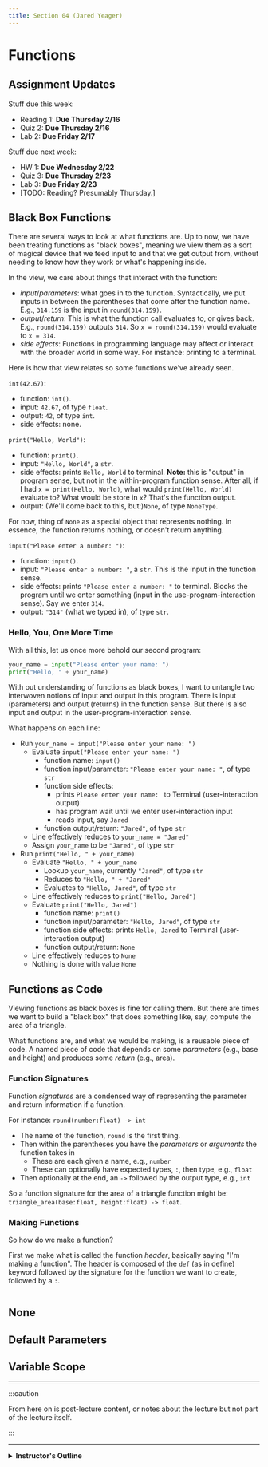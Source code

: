 ```yaml
---
title: Section 04 (Jared Yeager)
---
```


# Functions

## Assignment Updates

Stuff due this week:
* Reading 1: **Due Thursday 2/16**
* Quiz 2: **Due Thursday 2/16**
* Lab 2: **Due Friday 2/17**

Stuff due next week:
* HW 1: **Due Wednesday 2/22**
* Quiz 3: **Due Thursday 2/23**
* Lab 3: **Due Friday 2/23**
* [TODO: Reading? Presumably Thursday.]

## Black Box Functions

There are several ways to look at what functions are.
Up to now, we have been treating functions as "black boxes",
meaning we view them as a sort of magical device that we feed input to
and that we get output from,
without needing to know how they work or what's happening inside.

In the view, we care about things that interact with the function:
* *input*/*parameters*: what goes in to the function. Syntactically,
we put inputs in between the parentheses that come after the function name.
E.g., `314.159` is the input in `round(314.159)`.
* *output*/*return*: This is what the function call evaluates to, or gives back.
E.g., `round(314.159)` outputs `314`. So `x = round(314.159)`
would evaluate to `x = 314`.
* *side effects*: Functions in programming language may affect or interact with
the broader world in some way. For instance: printing to a terminal.

Here is how that view relates so some functions we've already seen.

`int(42.67)`:
* function: `int()`.
* input: `42.67`, of type `float`.
* output: `42`, of type `int`.
* side effects: none.

`print("Hello, World")`:
* function: `print()`.
* input: `"Hello, World"`, a `str`.
* side effects: prints `Hello, World` to terminal.
**Note:** this is "output" in program sense, but not in the within-program function sense.
After all, if I had `x = print(Hello, World)`, what would `print(Hello, World)`
evaluate to? What would be store in `x`? That's the function output.
* output: (We'll come back to this, but:)`None`, of type `NoneType`.

For now, thing of `None` as a special object that represents nothing.
In essence, the function returns nothing, or doesn't return anything.

`input("Please enter a number: ")`:
* function: `input()`.
* input: `"Please enter a number: "`, a `str`. This is the input in the function sense.
* side effects: prints `"Please enter a number: "` to terminal.
Blocks the program until we enter something (input in the use-program-interaction sense).
Say we enter `314`.
* output: `"314"` (what we typed in), of type `str`.

### Hello, You, One More Time

With all this, let us once more behold our second program:
```py live_py title=Hello_You
your_name = input("Please enter your name: ")
print("Hello, " + your_name)
```

With out understanding of functions as black boxes,
I want to untangle two interwoven notions of input and output in this program.
There is input (parameters) and output (returns) in the function sense.
But there is also input and output in the user-program-interaction sense.

What happens on each line:
* Run `your_name = input("Please enter your name: ")`
  * Evaluate `input("Please enter your name: ")`
    * function name: `input()`
    * function input/parameter: `"Please enter your name: "`, of type `str`
    * function side effects:
      * prints `Please enter your name: ` to Terminal (user-interaction output)
      * has program wait until we enter user-interaction input
      * reads input, say `Jared`
    * function output/return: `"Jared"`, of type `str`
  * Line effectively reduces to `your_name = "Jared"`
  * Assign `your_name` to be `"Jared"`, of type `str`
* Run `print("Hello, " + your_name)`
  * Evaluate `"Hello, " + your_name`
    * Lookup `your_name`, currently `"Jared"`, of type `str`
    * Reduces to `"Hello, " + "Jared"`
    * Evaluates to `"Hello, Jared"`, of type `str`
  * Line effectively reduces to `print("Hello, Jared")`
  * Evaluate `print("Hello, Jared")`
    * function name: `print()`
    * function input/parameter: `"Hello, Jared"`, of type `str`
    * function side effects: prints `Hello, Jared` to Terminal (user-interaction output)
    * function output/return: `None`
  * Line effectively reduces to `None`
  * Nothing is done with value `None`

## Functions as Code

Viewing functions as black boxes is fine for calling them.
But there are times we want to build a "black box" that does something like,
say, compute the area of a triangle.

What functions are, and what we would be making, is a reusable piece of code.
A named piece of code that depends on some *parameters* (e.g., base and height) and
produces some *return* (e.g., area).

### Function Signatures

Function *signatures* are a condensed way of representing the parameter and return
information if a function.

For instance: `round(number:float) -> int`
* The name of the function, `round` is the first thing.
* Then within the parentheses you have the *parameters* or *arguments* the function takes in
  * These are each given a name, e.g., `number`
  * These can optionally have expected types, `:`, then type, e.g., `float`
* Then optionally at the end, an `->` followed by the output type, e.g., `int`

So a function signature for the area of a triangle function might be:
`triangle_area(base:float, height:float) -> float`.

### Making Functions

So how do we make a function?

First we make what is called the function *header*, basically saying
"I'm making a function". The header is composed of the `def` (as in define)
keyword followed by the signature for the function we want to create,
followed by a `:`.
```py

```

## None

## Default Parameters

## Variable Scope

---

:::caution

From here on is post-lecture content,
or notes about the lecture but not part of the lecture itself.

:::

---

<details>
<summary><b>Instructor's Outline</b></summary>

This is an outline I had in the replit when demonstrating things.

```py

```

</details>

